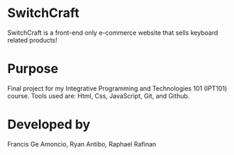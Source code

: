 # SwitchCraft

SwitchCraft is a front-end only e-commerce website that sells keyboard related products!

# Purpose

Final project for my Integrative Programming and Technologies 101 (IPT101) course.
Tools used are: Html, Css, JavaScript, Git, and Github.

# Developed by

Francis Ge Amoncio,
Ryan Antibo,
Raphael Rafinan
